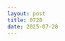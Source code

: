 ```yaml
---
layout: post
title: 0728
date: 2025-07-28
---
```


<style type="text/css">
  p {
    font-family: courier;
    font-size: 11px;
    color: white;
  }
</style>

 
